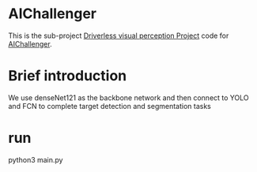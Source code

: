 # AIChallenger

This is the sub-project [Driverless visual perception Project](https://challenger.ai/competition/adp2018) code for [AIChallenger](https://challenger.ai).

# Brief introduction
We use denseNet121 as the backbone network and then connect to YOLO and FCN to complete target detection and segmentation tasks

# run
python3 main.py

